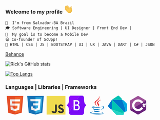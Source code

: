 


### Welcome to my profile <img src="https://raw.githubusercontent.com/parth-27/parth-27/master/Hi.gif" width="30px" style="max-width:100%;"> 




````
📍  I'm from Salvador-BA Brazil 
🎓 Software Engineering | UI Designer | Front End Dev |
📱  My goal is to become a Mobile Dev 
😀 Co-founder of ScUpp!
💾 HTML | CSS | JS | BOOTSTRAP | UI | UX | JAVA | DART | C# | JSON
````
<a href="https://www.behance.net/ricardo5">Behance</a>

![Rick's GitHub stats](https://github-readme-stats.vercel.app/api?username=ricardoliveiraof2m&show_icons=true) 

[![Top Langs](https://github-readme-stats.vercel.app/api/top-langs/?username=ricardoliveiraof2m&layout=compact/)](https://github.com/ricardoliveiraof2m/github-readme-stats)

### Languages | Libraries | Frameworks
<svg viewBox="0 0 128 128" style="width:60px">
<path fill="#E44D26" d="M19.037 113.876L9.032 1.661h109.936l-10.016 112.198-45.019 12.48z"></path><path fill="#F16529" d="M64 116.8l36.378-10.086 8.559-95.878H64z"></path><path fill="#EBEBEB" d="M64 52.455H45.788L44.53 38.361H64V24.599H29.489l.33 3.692 3.382 37.927H64zm0 35.743l-.061.017-15.327-4.14-.979-10.975H33.816l1.928 21.609 28.193 7.826.063-.017z"></path><path fill="#fff" d="M63.952 52.455v13.763h16.947l-1.597 17.849-15.35 4.143v14.319l28.215-7.82.207-2.325 3.234-36.233.335-3.696h-3.708zm0-27.856v13.762h33.244l.276-3.092.628-6.978.329-3.692z"></path>
</svg>

<svg viewBox="0 0 128 128" style="width:60px">
<path fill="#1572B6" d="M18.814 114.123L8.76 1.352h110.48l-10.064 112.754-45.243 12.543-45.119-12.526z"></path><path fill="#33A9DC" d="M64.001 117.062l36.559-10.136 8.601-96.354h-45.16v106.49z"></path><path fill="#fff" d="M64.001 51.429h18.302l1.264-14.163H64.001V23.435h34.682l-.332 3.711-3.4 38.114h-30.95V51.429z"></path><path fill="#EBEBEB" d="M64.083 87.349l-.061.018-15.403-4.159-.985-11.031H33.752l1.937 21.717 28.331 7.863.063-.018v-14.39z"></path><path fill="#fff" d="M81.127 64.675l-1.666 18.522-15.426 4.164v14.39l28.354-7.858.208-2.337 2.406-26.881H81.127z"></path><path fill="#EBEBEB" d="M64.048 23.435v13.831H30.64l-.277-3.108-.63-7.012-.331-3.711h34.646zm-.047 27.996v13.831H48.792l-.277-3.108-.631-7.012-.33-3.711h16.447z"></path>
</svg>
<svg viewBox="0 0 128 128" style="width:60px">
<path fill="#F0DB4F" d="M1.408 1.408h125.184v125.185H1.408z"></path><path fill="#323330" d="M116.347 96.736c-.917-5.711-4.641-10.508-15.672-14.981-3.832-1.761-8.104-3.022-9.377-5.926-.452-1.69-.512-2.642-.226-3.665.821-3.32 4.784-4.355 7.925-3.403 2.023.678 3.938 2.237 5.093 4.724 5.402-3.498 5.391-3.475 9.163-5.879-1.381-2.141-2.118-3.129-3.022-4.045-3.249-3.629-7.676-5.498-14.756-5.355l-3.688.477c-3.534.893-6.902 2.748-8.877 5.235-5.926 6.724-4.236 18.492 2.975 23.335 7.104 5.332 17.54 6.545 18.873 11.531 1.297 6.104-4.486 8.08-10.234 7.378-4.236-.881-6.592-3.034-9.139-6.949-4.688 2.713-4.688 2.713-9.508 5.485 1.143 2.499 2.344 3.63 4.26 5.795 9.068 9.198 31.76 8.746 35.83-5.176.165-.478 1.261-3.666.38-8.581zM69.462 58.943H57.753l-.048 30.272c0 6.438.333 12.34-.714 14.149-1.713 3.558-6.152 3.117-8.175 2.427-2.059-1.012-3.106-2.451-4.319-4.485-.333-.584-.583-1.036-.667-1.071l-9.52 5.83c1.583 3.249 3.915 6.069 6.902 7.901 4.462 2.678 10.459 3.499 16.731 2.059 4.082-1.189 7.604-3.652 9.448-7.401 2.666-4.915 2.094-10.864 2.07-17.444.06-10.735.001-21.468.001-32.237z"></path>
</svg>
<svg viewBox="0 0 128 128" style="width:60px">
<g fill-rule="evenodd"><path d="M44.375 63.984v34.18l12.066-.027c12.488-.032 12.398-.028 14.227-.317 9.262-1.453 14.668-7.832 15.145-17.863.453-9.52-4.29-16.379-12.41-17.953-.293-.058-.2-.14.344-.297 5.426-1.558 9.347-7.824 9.347-14.926 0-8.324-4.433-14.543-11.664-16.367-2.437-.613-2.199-.605-15.523-.605h-11.53v34.176m22.026-25.156c5.149.871 7.665 3.785 7.825 9.07.164 5.531-2.36 9.125-7.297 10.395-1.617.414-2.653.473-8.621.473h-5.082v-9.988c0-5.493.02-10.008.039-10.035.066-.082 12.62 0 13.137.085m1.011 28.453c6.098.903 9.102 4.176 9.364 10.211.277 6.415-2.793 10.477-8.668 11.461-1.313.223-1.95.239-8.387.239l-6.496.004V67.119l6.707.023c5.914.024 6.8.04 7.48.14" fill="#f6f1fb"></path><path d="M83.707.629c-.207.316-.422.672-.484.785s-.262.414-.442.668-.328.496-.328.54c0 .042-.09.194-.2.339-.3.398-.597.871-.597.953 0 .043-.047.113-.097.16-.055.051-.372.524-.707 1.059-.333.535-.649 1.008-.7 1.058-.054.047-.097.118-.097.16 0 .083-.36.66-.461.739-.035.027-.172.258-.309.515-.137.258-.266.473-.285.473s-.148.184-.277.402c-.133.22-.41.665-.614.985-.472.738-.418.652-.695 1.11a9.791 9.791 0 01-.398.597c-.09.113-.16.238-.16.277-.004.04-.184.324-.403.637s-.398.602-.398.64c0 .044-.078.176-.176.305-.281.364-.625.907-.625.989 0 .043-.016.074-.04.074-.023 0-.218.293-.44.644-.22.356-.52.825-.665 1.043-.148.22-.375.582-.507.813a7.275 7.275 0 01-.395.613 3.53 3.53 0 00-.3.484 3.659 3.659 0 01-.282.458c-.074.09-.238.34-.367.546-.422.707-.867 1.383-.934 1.438-.039.031-.07.086-.07.121 0 .082-.317.59-.598.957-.11.148-.203.297-.203.336s-.168.312-.375.605a7.947 7.947 0 00-.437.676c-.079.172-1.309 2.106-1.399 2.2a2.13 2.13 0 00-.199.335 5.281 5.281 0 01-.402.637c-.145.2-.325.484-.399.633a4.99 4.99 0 01-.383.601c-.132.184-.246.352-.246.375 0 .02-1.941.024-4.316.008l-4.32-.031-.13.191c-.074.106-.175.258-.23.34l-.097.145-5.145.066c-3.086.043-5.273.098-5.469.14l-.797.177c-.527.117-1.39.503-1.648.742-.094.082-.25.207-.352.281-.308.21-1.175 1.492-1.175 1.734 0 .047-.055.227-.125.399-.07.176-.188.586-.262.918-.36 1.613-.356 1.562-.36 11.207v8.594l-.53.75v13.78l-.313.489c-.172.27-.352.531-.399.582-.05.05-.09.121-.09.156 0 .07-.265.48-.609.953-.105.145-.191.297-.191.336 0 .043-.086.196-.192.34-.351.48-.61.883-.61.953 0 .04-.026.098-.066.125-.07.055-.535.774-.93 1.43a5.711 5.711 0 01-.355.535 4.233 4.233 0 00-.328.535c-.11.2-.27.453-.36.563a4.024 4.024 0 00-.335.539 2.533 2.533 0 01-.266.433c-.133.137-.558.848-.558.93 0 .04-.02.07-.047.07-.024 0-.188.227-.36.504-.171.274-.332.5-.351.5-.024 0-.043.035-.043.074 0 .086-.461.82-.66 1.06-.078.089-.14.194-.14.233s-.177.329-.4.641c-.218.313-.398.602-.398.64 0 .044-.066.16-.148.27-.121.16-.281.403-.695 1.063-.024.035-.184.289-.36.558s-.355.559-.398.637c-.133.246-.504.809-.551.832-.024.016-.149.234-.281.488-.137.25-.274.48-.309.512-.082.063-.46.649-.46.711 0 .027-.138.25-.31.496-.167.246-.484.73-.703 1.082-.214.348-.421.66-.46.688-.04.027-.106.148-.153.265-.043.121-.203.383-.351.586-.149.2-.332.488-.407.633a4.734 4.734 0 01-.363.574 6.05 6.05 0 00-.379.598c-.082.16-.203.355-.262.43a28.85 28.85 0 00-.648 1.007c-.297.477-.59.926-.652.996-.059.07-.114.16-.114.204 0 .039-.18.328-.398.636-.219.313-.399.602-.399.645 0 .039-.078.176-.175.3-.29.38-.625.91-.625.989a.18.18 0 01-.07.121c-.067.055-.481.691-.934 1.437a5.86 5.86 0 01-.356.54c-.07.085-.215.32-.32.52s-.277.468-.379.597a6.758 6.758 0 00-.355.55c-.094.172-.313.516-.48.766s-.306.492-.306.54-.023.089-.046.089c-.024 0-.188.223-.36.5-.172.273-.332.5-.355.5-.02 0-.04.031-.04.07 0 .082-.515.903-.687 1.094-.062.07-.113.16-.113.203 0 .04-.18.328-.399.64s-.398.602-.398.645c-.004.04-.07.16-.156.266-.168.215-1.371 2.102-1.504 2.367-.05.09-.235.375-.414.63-.18.253-.328.491-.328.534 0 .04-.09.196-.203.34-.297.395-.598.871-.598.957 0 .04-.043.113-.098.16-.05.047-.281.387-.511.754-.485.782-.493.79-.485.442.004-.145-.012-.25-.035-.235-.09.07-.031 3.094.059 3.059.066-.027.07-.02.011.031-.074.067-.07.219.02 1.086.027.27.12.875.172 1.137.011.054.02.183.02.289 0 .101.038.203.081.226.047.02.059.055.028.078-.028.024-.04.125-.024.223.016.102.051.168.074.149.028-.02.036.007.016.058-.031.11.219 1.067.34 1.301.043.082.062.148.043.148-.016 0 .023.145.094.32.066.173.156.446.195.602.039.157.094.282.121.282.023 0 .035.023.02.05-.012.032.082.278.21.555.13.273.286.637.348.8s.207.458.32.653c.532.899.653 1.086.7 1.086.027 0 .035.027.02.059-.016.035.089.222.237.418.149.199.329.457.403.578.406.66 2.097 2.34 2.93 2.902.64.434 1.363.871 1.539.934.09.03.449.18.796.328.344.148.922.355 1.278.453l.652.18h78.348l.668-.184a14.182 14.182 0 001.535-.55c.782-.333 1.082-.505 2.14-1.204 1.009-.672 2.548-2.324 3.485-3.746.219-.336 1-1.723 1-1.777 0-.032.114-.29.254-.578.344-.72.727-1.805 1.067-3.028.168-.605.203-.777.421-2.242l.145-.937.004-5.649c.008-6.277.039-7.238.375-11.87.215-2.974.305-3.755.8-7.188.247-1.727.966-5.235 1.337-6.532.136-.472.312-1.117.398-1.433.082-.313.227-.781.316-1.035.094-.254.243-.676.332-.934.56-1.625 1.313-3.3 2.043-4.535.704-1.184.833-1.379 1.45-2.156 1.328-1.672 2.851-2.86 4.472-3.493.805-.316 1.528-.53 2.082-.625l.504-.082V59.86l-.504-.082c-.824-.136-2.273-.636-2.953-1.02a3.88 3.88 0 00-.36-.19c-.015 0-.194-.122-.401-.266-.207-.149-.399-.27-.426-.27-.051 0-.785-.633-1.38-1.195-.46-.434-1.573-1.816-1.89-2.348a9.085 9.085 0 00-.25-.402c-.07-.07-.68-1.152-.972-1.73-.434-.84-1.04-2.294-1.414-3.387a88.93 88.93 0 00-.333-.934c-.09-.254-.234-.719-.316-1.035-.086-.313-.262-.961-.398-1.434-.371-1.293-1.09-4.8-1.336-6.527-.496-3.422-.578-4.172-.801-7.191-.336-4.578-.367-5.594-.375-11.836-.004-5.52-.008-5.63-.125-6.418a67.343 67.343 0 01-.172-1.203c-.129-.973-.828-3.207-1.34-4.266-.14-.29-.254-.55-.254-.578 0-.059-.78-1.446-1-1.778-.922-1.402-2.535-3.144-3.457-3.73-.144-.09-.504-.324-.793-.52-.293-.195-.605-.375-.695-.406-.09-.027-.465-.187-.836-.351a12.087 12.087 0 00-1.336-.493l-.656-.187-9.574-.016-9.578-.02-.371.583M67.817 29.81c1.726.113 3.695.473 4.8.879 2.422.89 3.965 1.808 5.559 3.316 5.379 5.086 6.586 14.86 2.688 21.715-1.735 3.051-4.516 5.414-7.094 6.035-.64.153-.633.16.406.371 8.422 1.723 13.094 10.47 11.32 21.184-1.34 8.075-6.844 13.434-14.969 14.574-1.867.266-2.36.274-14.43.274H44.324V29.743h11.238c6.64 0 11.656.027 12.254.066M53.281 48.74v9.97l5.695-.028c6.164-.028 5.989-.02 7.785-.418 4.918-1.09 7.54-4.703 7.415-10.227-.11-4.672-2.047-7.531-5.934-8.758-1.45-.457-2.336-.504-9.293-.504l-5.668-.004v9.969m0 29.391v11.004l7-.023c7.621-.024 7.297-.012 8.906-.418 4.902-1.235 7.406-4.606 7.547-10.168.152-5.997-2.477-9.676-7.77-10.887-1.992-.457-3-.508-9.988-.508l-5.695-.004V78.13M12.859 88.435c0 .07.023.172.055.226.039.075.043.047.015-.101-.043-.246-.074-.297-.07-.125m.809 6.715c0 .129.011.18.027.117a.786.786 0 000-.235c-.016-.066-.027-.011-.027.118m.062.793c.02.125.031.343.031.484 0 .145.024.258.047.258.047 0-.023-.863-.078-.926-.02-.023-.02.059 0 .184m.281 3.933c-.02.024-.035.117-.035.211 0 .211.059.149.078-.086.016-.183.012-.195-.043-.125m.02 1.38c0 .136.02.245.047.245.023 0 .035-.094.023-.21-.027-.302-.07-.325-.07-.036m.14 2.43c-.05.066-.043.37.012.328.028-.02.047-.11.047-.203 0-.184-.004-.192-.059-.125m0 .476c-.035.082-.027.762.012.715.028-.035.05-.765.024-.765-.008 0-.02.023-.036.05m0 .864c-.02.023-.035.117-.035.21 0 .208.063.141.082-.085.016-.18.012-.196-.047-.125m-.035.703c0 .152.02.254.04.226.054-.07.058-.507.003-.507-.023 0-.043.125-.043.28m0 .532c0 .117.016.191.035.168.063-.078.075-.3.016-.344-.027-.023-.05.051-.05.176m0 1.188c0 .347.015.609.034.585.055-.07.067-1 .016-1.113-.031-.062-.047.137-.05.527m0 1.012c0 .262.077.262.085 0 .004-.113-.015-.203-.039-.203-.027 0-.047.09-.047.203m0 .477c0 .246.035.234.075-.028.015-.101.003-.183-.024-.183s-.05.097-.05.21m.027.466c.027.28.078.332.078.074 0-.113-.024-.223-.051-.246-.027-.024-.04.047-.027.172" fill="#790af6"></path><path d="M24.641.184c-1.418.304-2.848.93-3.93 1.726-.21.153-.398.281-.418.281-.039 0-1.195 1.004-1.34 1.168-.984 1.102-1.18 1.336-1.624 1.973-.305.445-1.137 1.84-1.231 2.074a22.8 22.8 0 01-.289.637c-.629 1.32-1.195 3.188-1.434 4.703-.261 1.66-.257 1.567-.265 7.668-.008 5.656-.04 6.934-.215 9.43-.016.219-.078 1.078-.14 1.906-.06.828-.118 1.684-.134 1.906-.035.645-.32 3.024-.53 4.414a56.606 56.606 0 00-.24 1.692c-.07.578-.804 4.203-1.019 5.027-.312 1.211-.875 3.121-1.109 3.781a18.65 18.65 0 00-.21.602c-.75 2.488-2.833 6.066-4.458 7.664-.855.836-2.758 2.2-3.078 2.2-.043 0-.223.062-.395.136-.546.238-1.519.527-2.062.61l-.52.081.012 4.114.016 4.113.586.113c2.617.5 5.207 2.2 6.715 4.399.09.132.18.253.199.261.05.032.781 1.168 1.039 1.621.414.723.973 1.848 1.223 2.473.14.348.296.711.343.805.188.351 1.13 3.176 1.078 3.238-.015.02-.004.035.024.035.031 0 .055.04.058.086.004.047.137.567.297 1.16.262.953.403 1.52.438 1.735l.129.601c.133.594.129.567.242 1.168.047.239.11.524.137.637.113.469.363 1.898.402 2.34.016.144.039.312.055.367.015.055.039.219.054.367s.063.477.102.735c.133.851.39 2.933.43 3.445.043.613.054.742.097 1.172.016.183.043.511.059.726s.039.414.055.446c.011.027.027.308.035.625.004.316.03.574.058.574.028 0 .035.043.02.094s0 .129.035.175c.047.067.047.075-.004.04-.082-.06-.09.117-.012.296.036.082.036.137 0 .164-.035.028-.035.09-.011.157.027.062.039.285.03.5-.007.21 0 .37.02.355.024-.016.036.18.032.434-.004.254.007.449.027.433.02-.011.04.25.043.586s.023 1.11.043 1.715c.016.61.031 1.203.031 1.324.004.121.024.203.047.184.024-.016.043.043.043.133 0 .093-.02.183-.047.203a.148.148 0 00-.047.105c0 .035.028.043.063.02.035-.031.047-.02.023.027-.054.11-.074.543-.023.504.066-.05.05.14-.016.227-.047.058-.047.101.004.175.047.075.05.137.004.239-.031.074-.035.136-.012.136.055 0 .055.403-.004.516-.023.043-.015.098.012.121.059.043.05.219-.016.352-.023.05-.011.082.028.082.047.004.05.02.015.05-.03.028-.046.125-.035.22.032.257.028 1.151-.008 1.32-.015.082-.007.148.02.148.062 0 .039.355-.027.418-.036.031-.032.05.007.05.059 0 .051.282-.011.41-.012.028 0 .067.031.09.027.024.05.141.05.258 0 .165-.011.188-.054.114-.035-.07-.047.015-.031.3.012.239-.004.438-.04.497-.046.078-.042.082.028.03.047-.03.274-.358.504-.73.227-.367.457-.707.512-.753s.097-.122.097-.16c0-.087.301-.563.598-.958.11-.144.203-.3.203-.34 0-.042.145-.28.324-.535s.368-.539.414-.629c.137-.265 1.34-2.152 1.508-2.367.086-.105.153-.226.153-.265 0-.043.18-.332.402-.645.219-.312.398-.601.398-.64 0-.044.051-.133.114-.204.172-.191.687-1.011.687-1.093 0-.04.016-.07.04-.07s.183-.227.355-.5c.172-.278.332-.5.36-.5.023 0 .042-.044.042-.09s.14-.29.309-.54c.168-.25.382-.593.48-.765.094-.172.254-.418.356-.551.101-.129.27-.399.378-.598a4.35 4.35 0 01.32-.52 8.14 8.14 0 00.356-.538c.453-.746.867-1.383.934-1.438a.18.18 0 00.07-.12c0-.08.336-.61.625-.99.094-.124.172-.26.172-.3 0-.043.18-.332.402-.645.22-.308.399-.597.399-.636 0-.043.05-.133.113-.203s.356-.52.652-.996c.297-.477.586-.93.649-1.008a3.99 3.99 0 00.262-.43c.086-.164.253-.43.378-.598s.286-.425.364-.574c.074-.144.258-.433.406-.633.148-.203.309-.464.352-.586.046-.117.113-.238.152-.265.039-.028.246-.34.46-.688.216-.351.532-.836.704-1.082.168-.246.309-.468.309-.496 0-.062.378-.648.46-.71.036-.032.172-.262.305-.512.133-.254.262-.473.285-.489.043-.023.418-.586.551-.832a67.023 67.023 0 01.758-1.195c.414-.66.574-.902.695-1.063.078-.109.149-.226.149-.27 0-.038.18-.327.398-.64s.399-.601.399-.64.062-.145.14-.235c.2-.238.66-.972.66-1.058 0-.04.02-.075.04-.075.023 0 .183-.226.355-.5.172-.277.332-.503.36-.503.023 0 .046-.032.046-.07 0-.083.426-.794.559-.93.05-.055.168-.247.265-.434a4 4 0 01.336-.54c.09-.108.25-.362.36-.562a4.23 4.23 0 01.328-.535c.07-.09.23-.332.355-.535.39-.656.86-1.375.93-1.43a.19.19 0 00.066-.125c0-.07.254-.472.606-.953.105-.144.195-.297.195-.34 0-.039.086-.191.192-.336.343-.472.605-.882.605-.953 0-.035.043-.105.09-.156.05-.05.23-.312.402-.582l.309-.488V53.27l.27-.375.265-.375v-8.594c0-9.645 0-9.594.36-11.207a7.67 7.67 0 01.261-.918c.066-.172.125-.352.125-.398 0-.243.867-1.524 1.172-1.735.105-.074.262-.199.352-.281.261-.238 1.12-.625 1.648-.742l.8-.176c.192-.043 2.383-.098 5.47-.14l5.144-.067.098-.145c.05-.082.156-.234.226-.34l.133-.19 4.316.03c2.38.016 4.32.012 4.32-.007 0-.024.11-.192.247-.375.133-.184.305-.454.379-.602a6.57 6.57 0 01.402-.633c.149-.199.328-.488.402-.636.075-.149.164-.297.2-.336.09-.094 1.316-2.028 1.394-2.2.035-.078.235-.379.442-.675.207-.293.375-.567.375-.606s.09-.187.203-.336c.28-.367.597-.875.597-.957 0-.035.032-.09.067-.12.07-.056.511-.731.937-1.438.125-.207.29-.457.364-.547.074-.094.203-.301.285-.457a3.24 3.24 0 01.3-.485c.082-.11.262-.386.395-.613.129-.23.36-.594.504-.813.148-.218.45-.687.668-1.043.219-.351.418-.644.441-.644.02 0 .04-.031.04-.074 0-.082.343-.625.624-.989.094-.128.176-.261.176-.304 0-.04.18-.328.399-.64s.398-.599.398-.638c0-.039.074-.164.16-.277.09-.113.27-.383.399-.598.28-.457.226-.37.699-1.109.203-.32.48-.766.61-.984.132-.22.257-.403.28-.403.02 0 .149-.215.286-.472.132-.258.273-.489.308-.516.098-.078.461-.656.461-.738 0-.043.043-.114.094-.16.055-.051.371-.524.703-1.059s.648-1.008.703-1.059c.055-.046.098-.117.098-.16 0-.082.297-.554.601-.953.11-.144.2-.297.2-.34 0-.043.148-.285.328-.539a7.58 7.58 0 00.41-.629c.047-.09.207-.347.355-.566.149-.223.325-.5.39-.621l.126-.215-29.434.004C26.578.063 25.172.07 24.64.184" fill="#8c0bfb"></path><path d="M44.344 63.949c0 18.797.008 26.477.016 17.066s.007-24.789 0-34.176c-.008-9.383-.016-1.684-.016 17.109m23.48-34.094c.066.016.176.016.242 0s.012-.027-.12-.027c-.134 0-.188.011-.122.027m12.016 6.129c0 .012.078.11.172.215l.176.199-.16-.219c-.145-.203-.188-.25-.188-.195m-26.578 2.77c-.023.046 4.129.046 9.672 0 1.156-.012-.54-.024-3.77-.036-3.234-.008-5.89.008-5.902.035m12.562.063c.055.02.137.02.188 0 .05-.016.011-.031-.094-.031-.102 0-.145.015-.094.03m6.442 3.067c.16.2.3.367.316.367s-.106-.167-.262-.367a3.587 3.587 0 00-.316-.37c-.016 0 .101.167.262.37m10.844 4.946c0 .222.007.304.023.183.012-.12.012-.3-.004-.402-.012-.098-.02 0-.02.219m-8.91.836c0 .168.012.234.024.152a1.291 1.291 0 000-.3c-.012-.083-.024-.017-.024.148m8.852.535c0 .129.012.183.023.117a.592.592 0 000-.234c-.011-.063-.023-.012-.023.117m-8.852.87c0 .165.012.235.024.15a1.29 1.29 0 000-.302c-.012-.082-.024-.011-.024.153m4.703 9.312l-.156.219.172-.2c.164-.183.2-.237.156-.237-.008 0-.086.097-.172.218m-13.824.23a.38.38 0 00.188 0c.05-.019.008-.03-.094-.03s-.144.011-.094.03m-.664.067a.611.611 0 00.239 0c.066-.015.011-.027-.121-.027s-.184.012-.118.027m-8.558.07c1.46.012 3.84.012 5.281 0 1.441-.007.246-.02-2.656-.02-2.906 0-4.086.013-2.625.02m26.25 8.31c.203.257.383.468.398.468.012 0-.14-.211-.344-.469-.203-.258-.382-.469-.398-.469s.14.211.344.47m-16.52.116c.097.016.242.016.32 0 .082-.015.004-.027-.172-.027-.18 0-.242.012-.148.027m.988.063c.05.02.133.02.184 0 .05-.016.011-.031-.094-.031-.102 0-.145.015-.09.03m8.04 3.669c.187.238.355.433.37.433.012 0-.129-.195-.32-.433a4.666 4.666 0 00-.367-.438c-.016 0 .125.196.316.438m2.152 7.187c0 .422.008.598.02.383a8.34 8.34 0 000-.766c-.012-.21-.02-.039-.02.383m9.063-.168c0 .223.012.305.023.184.012-.121.012-.3 0-.402-.011-.098-.023 0-.023.218m0 1.739c0 .222.012.304.023.183.012-.12.012-.3 0-.402-.011-.098-.023 0-.023.219m-11.246 5.804l-.262.348.278-.328c.156-.184.28-.344.28-.352 0-.05-.05.004-.296.332m9.668 2.09c-.05.129-.078.234-.066.234.039 0 .199-.41.175-.44-.011-.017-.062.077-.11.206m-18.21 1.617c.082.016.21.016.293 0s.015-.027-.145-.027c-.164 0-.23.012-.148.027m15.852 2.512l-.211.281.227-.261c.21-.247.25-.305.21-.305-.007 0-.113.129-.226.285m-13.133 6.383a.38.38 0 00.187 0c.051-.02.008-.031-.093-.031-.102 0-.145.011-.094.03m-1.598.071c.172.012.434.012.586 0 .156-.016.016-.027-.308-.027-.32 0-.446.011-.278.027" fill="#a86bee"></path><path d="M50.012 29.793c3.117.008 8.219.008 11.336 0 3.113-.008.566-.016-5.668-.016s-8.785.008-5.668.016m29.535 5.77c.145.183.273.332.29.332.015 0-.095-.149-.24-.332s-.273-.336-.288-.336c-.012 0 .093.152.238.336M65.188 38.82c.11.016.29.016.398 0 .11-.015.02-.027-.199-.027s-.312.012-.199.027m-11.934 9.95c0 5.48.004 7.71.012 4.96a2118.2 2118.2 0 000-9.964c-.008-2.73-.012-.477-.012 5.004m29.852-1.34c0 .148.012.199.023.117a.756.756 0 000-.266c-.011-.066-.023.004-.023.149m-8.902.937c0 .258.011.356.023.215a3.688 3.688 0 000-.465c-.015-.12-.023-.008-.023.25m-2.098 6.754c-.129.168-.223.3-.207.3.012 0 .133-.132.262-.3.129-.164.222-.3.207-.3a2.36 2.36 0 00-.262.3m-18.852 23.04v11l6.332.003h6.332l-6.32-.02-6.317-.015-.015-10.984-.012-10.984v11M65.16 67.177a.5.5 0 00.215-.004c.05-.016-.004-.027-.121-.027-.117 0-.16.011-.094.03M81.488 92.19l-.184.25.203-.23c.184-.215.223-.27.184-.27a1.8 1.8 0 00-.203.25" fill="#9c3cf4"></path></g>
</svg>
<svg viewBox="0 0 128 128" style="width:60px">
<path fill="#0074BD" d="M47.617 98.12s-4.767 2.774 3.397 3.71c9.892 1.13 14.947.968 25.845-1.092 0 0 2.871 1.795 6.873 3.351-24.439 10.47-55.308-.607-36.115-5.969zm-2.988-13.665s-5.348 3.959 2.823 4.805c10.567 1.091 18.91 1.18 33.354-1.6 0 0 1.993 2.025 5.132 3.131-29.542 8.64-62.446.68-41.309-6.336z"></path><path fill="#EA2D2E" d="M69.802 61.271c6.025 6.935-1.58 13.17-1.58 13.17s15.289-7.891 8.269-17.777c-6.559-9.215-11.587-13.792 15.635-29.58 0 .001-42.731 10.67-22.324 34.187z"></path><path fill="#0074BD" d="M102.123 108.229s3.529 2.91-3.888 5.159c-14.102 4.272-58.706 5.56-71.094.171-4.451-1.938 3.899-4.625 6.526-5.192 2.739-.593 4.303-.485 4.303-.485-4.953-3.487-32.013 6.85-13.743 9.815 49.821 8.076 90.817-3.637 77.896-9.468zM49.912 70.294s-22.686 5.389-8.033 7.348c6.188.828 18.518.638 30.011-.326 9.39-.789 18.813-2.474 18.813-2.474s-3.308 1.419-5.704 3.053c-23.042 6.061-67.544 3.238-54.731-2.958 10.832-5.239 19.644-4.643 19.644-4.643zm40.697 22.747c23.421-12.167 12.591-23.86 5.032-22.285-1.848.385-2.677.72-2.677.72s.688-1.079 2-1.543c14.953-5.255 26.451 15.503-4.823 23.725 0-.002.359-.327.468-.617z"></path><path fill="#EA2D2E" d="M76.491 1.587S89.459 14.563 64.188 34.51c-20.266 16.006-4.621 25.13-.007 35.559-11.831-10.673-20.509-20.07-14.688-28.815C58.041 28.42 81.722 22.195 76.491 1.587z"></path><path fill="#0074BD" d="M52.214 126.021c22.476 1.437 57-.8 57.817-11.436 0 0-1.571 4.032-18.577 7.231-19.186 3.612-42.854 3.191-56.887.874 0 .001 2.875 2.381 17.647 3.331z"></path>
</svg>
<svg viewBox="0 0 128 128" style="width:60px">
<path fill="#00c4b3" d="M35.2 34.9l-8.3-8.3v59.7l.1 2.8c0 1.3.2 2.8.7 4.3l65.6 23.1 16.3-7.2-74.4-74.4z"></path><path d="M27.7 93.4zm81.9 15.9l-16.3 7.2-65.4-23.1c1.3 4.8 4 10.1 7 13.2l21.3 21.2 47.6.1 5.8-18.6z" fill="#22d3c5"></path><path fill="#0075c9" d="M1.7 65.1C-.4 67.3.7 72 4 75.5l14.7 14.8 9.2 3.3c-.3-1.5-.7-3-.7-4.3l-.1-2.8-.2-59.8m82.7 82.6l7.2-16.4-23-65.6c-1.5-.3-3-.6-4.3-.7l-2.9-.1-59.6.1"></path><path d="M93.6 27.3c.2 0 .2 0 0 0 .2 0 .2 0 0 0zm16 82l17.7-5.8V54.8l-20.4-20.5c-3-3-8.3-5.8-13.2-7l23.1 65.6" fill="#00a8e1"></path><path fill="#00c4b3" d="M90.5 18.2L75.7 3.5c-3.4-3.4-8-4.4-10.4-2.3L26.9 26.6h59.5l2.9.1c1.3 0 2.8.2 4.3.7l-3.1-9.2z"></path>
</svg>
<svg viewBox="0 0 128 128" style="width:60px">
<path fill="#9B4F96" d="M115.4 30.7L67.1 2.9c-.8-.5-1.9-.7-3.1-.7-1.2 0-2.3.3-3.1.7l-48 27.9c-1.7 1-2.9 3.5-2.9 5.4v55.7c0 1.1.2 2.4 1 3.5l106.8-62c-.6-1.2-1.5-2.1-2.4-2.7z"></path><path fill="#68217A" d="M10.7 95.3c.5.8 1.2 1.5 1.9 1.9l48.2 27.9c.8.5 1.9.7 3.1.7 1.2 0 2.3-.3 3.1-.7l48-27.9c1.7-1 2.9-3.5 2.9-5.4V36.1c0-.9-.1-1.9-.6-2.8l-106.6 62z"></path><path fill="#fff" d="M85.3 76.1C81.1 83.5 73.1 88.5 64 88.5c-13.5 0-24.5-11-24.5-24.5s11-24.5 24.5-24.5c9.1 0 17.1 5 21.3 12.5l13-7.5c-6.8-11.9-19.6-20-34.3-20-21.8 0-39.5 17.7-39.5 39.5s17.7 39.5 39.5 39.5c14.6 0 27.4-8 34.2-19.8l-12.9-7.6zM97 66.2l.9-4.3h-4.2v-4.7h5.1L100 51h4.9l-1.2 6.1h3.8l1.2-6.1h4.8l-1.2 6.1h2.4v4.7h-3.3l-.9 4.3h4.2v4.7h-5.1l-1.2 6h-4.9l1.2-6h-3.8l-1.2 6h-4.8l1.2-6h-2.4v-4.7H97zm4.8 0h3.8l.9-4.3h-3.8l-.9 4.3z"></path>
</svg>
